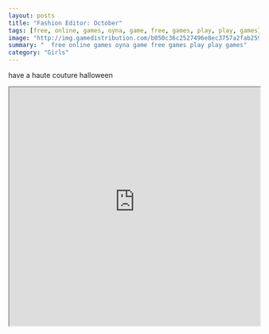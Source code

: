 ```yaml
---
layout: posts
title: "Fashion Editor: October"
tags: [free, online, games, oyna, game, free, games, play, play, games]
image: "http://img.gamedistribution.com/b050c36c2527496e8ec3757a2fab2591.jpg"
summary: "  free online games oyna game free games play play games"
category: "Girls"
---
```


have a haute couture halloween

<iframe width="100%" height="480px;" src="http://flash.gamedistribution.com?game=b050c36c2527496e8ec3757a2fab2591"></iframe>